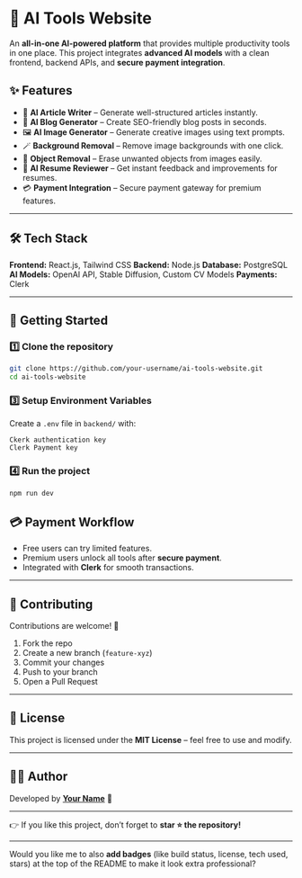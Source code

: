 # 🧠 AI Tools Website

An **all-in-one AI-powered platform** that provides multiple productivity tools in one place. This project integrates **advanced AI models** with a clean frontend, backend APIs, and **secure payment integration**.

## ✨ Features

* 📄 **AI Article Writer** – Generate well-structured articles instantly.
* 📝 **AI Blog Generator** – Create SEO-friendly blog posts in seconds.
* 🖼️ **AI Image Generator** – Generate creative images using text prompts.
* 🪄 **Background Removal** – Remove image backgrounds with one click.
* 🎯 **Object Removal** – Erase unwanted objects from images easily.
* 📑 **AI Resume Reviewer** – Get instant feedback and improvements for resumes.
* 💳 **Payment Integration** – Secure payment gateway for premium features.

---

## 🛠️ Tech Stack

**Frontend:** React.js, Tailwind CSS
**Backend:** Node.js 
**Database:**  PostgreSQL 
**AI Models:** OpenAI API, Stable Diffusion, Custom CV Models
**Payments:** Clerk

---

## 🚀 Getting Started

### 1️⃣ Clone the repository

```bash
git clone https://github.com/your-username/ai-tools-website.git
cd ai-tools-website
```

### 3️⃣ Setup Environment Variables

Create a `.env` file in `backend/` with:

```env
Ckerk authentication key
Clerk Payment key
```

### 4️⃣ Run the project

```bash
npm run dev
```

## 💳 Payment Workflow

* Free users can try limited features.
* Premium users unlock all tools after **secure payment**.
* Integrated with **Clerk** for smooth transactions.

---

## 🤝 Contributing

Contributions are welcome! 🎉

1. Fork the repo
2. Create a new branch (`feature-xyz`)
3. Commit your changes
4. Push to your branch
5. Open a Pull Request

---

## 📜 License

This project is licensed under the **MIT License** – feel free to use and modify.

---

## 👨‍💻 Author

Developed by **[Your Name](https://github.com/Om-Rajpure)** 🚀

---

👉 If you like this project, don’t forget to **star ⭐ the repository!**

---

Would you like me to also **add badges** (like build status, license, tech used, stars) at the top of the README to make it look extra professional?
